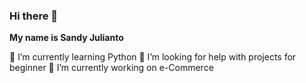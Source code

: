 ### Hi there 👋
**My name is Sandy Julianto**

🌱 I’m currently learning Python
🤔 I’m looking for help with projects for beginner
🔭 I’m currently working on e-Commerce


<!--
**SandyJulianto/SandyJulianto** is a ✨ _special_ ✨ repository because its `README.md` (this file) appears on your GitHub profile.

Here are some ideas to get you started:

- 🔭 I’m currently working on ...
- 🌱 I’m currently learning ...
- 👯 I’m looking to collaborate on ...
- 🤔 I’m looking for help with ...
- 💬 Ask me about ...
- 📫 How to reach me: ...
- 😄 Pronouns: ...
- ⚡ Fun fact: ...
-->

